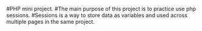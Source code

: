 #PHP mini project.
#The main purpose of this project is to practice use php sessions.
#Sessions is a way to store data as variables and used across multiple pages in the same project.
